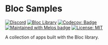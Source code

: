 # Bloc Samples

<a href="https://discord.gg/maXe5YsWXH"><img src="https://img.shields.io/discord/649708778631200778.svg?logo=discord&color=blue" alt="Discord"></a>
<a href="https://github.com/felangel/bloc"><img src="https://tinyurl.com/bloc-library" alt="Bloc Library"></a>
<a href="https://codecov.io/gh/NoScopeDevs/bloc_samples"><img src="https://codecov.io/gh/NoScopeDevs/bloc_samples/branch/main/graph/badge.svg?token=B123W339VP" alt="Codecov: Badge"></a>
<a href="https://github.com/invertase/melos"><img src="https://img.shields.io/badge/maintained%20with-melos-f700ff.svg?style=flat-square" alt="Maintained with Melos badge"></a>
<a href="https://opensource.org/licenses/MIT"><img src="https://img.shields.io/badge/license-MIT-purple.svg" alt="License: MIT"></a>

A collection of apps built with the Bloc library.
